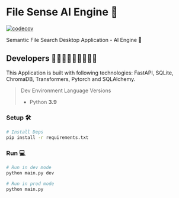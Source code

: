 # File Sense AI Engine 📂

[![codecov](https://codecov.io/gh/File-Sense/engine/graph/badge.svg?token=G7791UXKQQ)](https://codecov.io/gh/File-Sense/engine)

Semantic File Search Desktop Application - AI Engine 🔎

## Developers 👩🏼‍💻👨🏼‍💻🧑🏼‍💻

This Application is built with following technologies: FastAPI, SQLite, ChromaDB, Transformers, Pytorch and SQLAlchemy.

> Dev Environment Language Versions
>
> - Python **3.9**
>

### Setup 🛠️

```sh
# Install Deps
pip install -r requirements.txt
```

### Run 💻

```sh
# Run in dev mode
python main.py dev

# Run in prod mode
python main.py
```
